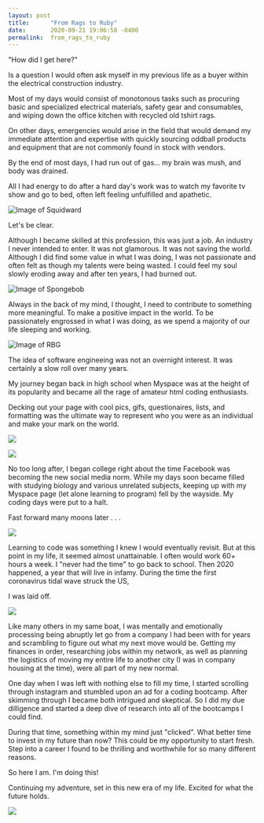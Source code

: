 ```yaml
---
layout: post
title:      "From Rags to Ruby"
date:       2020-09-21 19:06:58 -0400
permalink:  from_rags_to_ruby
---
```




"How did I get here?"



Is a question I would often ask myself in my previous life as a buyer within the electrical construction industry. 


Most of my days would consist of monotonous tasks such as procuring basic and specialized electrical materials, safety gear and consumables, and wiping down the office kitchen with recycled old tshirt rags. 


On other days, emergencies would arise in the field that would demand my immediate attention and expertise with quickly sourcing oddball products and equipment that are not commonly found in stock with vendors. 


By the end of most days, I had run out of gas... my brain was mush, and body was drained. 


All I had energy to do after a hard day's work was to watch my favorite tv show and go to bed, often left feeling unfulfilled and apathetic. 



![Image of Squidward](https://media.giphy.com/media/b7woNC8aQXcaY/giphy.gif)




Let's be clear. 

Although I became skilled at this profession, this was just a job. An industry I never intended to enter. It was not glamorous. It was not saving the world. Although I did find some value in what I was doing, I was not passionate and often felt as though my talents were being wasted. I could feel my soul slowly eroding away and after ten years, I had burned out. 




![Image of Spongebob](https://media.giphy.com/media/xchUhdPj5IRyw/giphy.gif)





Always in the back of my mind, I thought, I need to contribute to something more meaningful. To make a positive impact in the world. To be passionately engrossed in what I was doing, as we spend a majority of our life sleeping and working. 

 


![Image of RBG](https://www.google.com/url?sa=i&url=https%3A%2F%2Fwww.cbsnews.com%2Fnews%2Fruth-bader-ginsburg-cultural-icon-notorious-rbg%2F&psig=AOvVaw0ujzh5p9aHq9e8HoU-8uNl&ust=1600821554869000&source=images&cd=vfe&ved=2ahUKEwiRraSSw_vrAhWki60KHV0pDnoQjRx6BAgAEAc)





The idea of software engineeing was not an overnight interest. It was certainly a slow roll over many years. 


My journey began back in high school when Myspace was at the height of its popularity and became all the rage of amateur html coding enthusiasts. 


Decking out your page with cool pics, gifs, questionaires, lists, and formatting was the ultimate way to represent who you were as an individual and make your mark on the world. 





![](https://images.app.goo.gl/5MYSpQbKxBEQW4kB7)




![](https://images.app.goo.gl/eZL4YePDmkiSRpok8)





No too long after, I began college right about the time Facebook was becoming the new social media norm. While my days soon became filled with studying biology and various unrelated subjects, keeping up with my Myspace page (let alone learning to program)  fell by the wayside. My coding days were put to a halt.  



Fast forward many moons later . . .




![](https://images.app.goo.gl/NMDtaLP4obVQTeup7)



Learning to code was something I knew I would eventually revisit. But at this point in my life, it seemed almost unattainable. I often would work 60+ hours a week. I "never had the time"  to go back to school. Then 2020 happened, a year that will live in infamy. During the time the first coronavirus tidal wave struck the US, 

I was laid off. 




![](https://images.app.goo.gl/rGMRBKtEJwooiopFA)



Like many others in my same boat, I was mentally and emotionally processing being abruptly let go from a company I had been with for years and scrambling to figure out what my next move would be. Getting my finances in order, researching jobs within my network, as well as planning the logistics of moving my entire life to another city (I was in company housing at the time), were all part of my new normal. 



One day when I was left with nothing else to fill my time, I started scrolling through instagram and stumbled upon an ad for a coding bootcamp. After skimming through I became both intrigued and skeptical. So I did my due dilligence and started a deep dive of research into all of the bootcamps I could find.



During that time, something within my mind just "clicked". What better time to invest in my future than now? This could be my opportunity to start fresh. Step into a career I found to be thrilling and worthwhile for so many different reasons.



So here I am. I'm doing this!


Continuing my adventure, set in this new era of my life. Excited for what the future holds. 





![](https://images.app.goo.gl/Mq7bvbUpDukc4Sbi7)
















